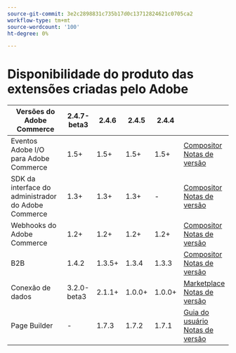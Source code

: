 ```yaml
---
source-git-commit: 3e2c2898831c735b17d0c13712824621c0705ca2
workflow-type: tm+mt
source-wordcount: '100'
ht-degree: 0%

---
```

# Disponibilidade do produto das extensões criadas pelo Adobe


<table style="table-layout:auto">
  <thead>
    <tr>
      <th>Versões do Adobe Commerce</th>
      <th>2.4.7-beta3</th>
      <th>2.4.6</th>
      <th>2.4.5</th>
      <th>2.4.4</th>
      <th></th>
    </tr>
  </thead>
  <tbody>
      <tr>
          <td>Eventos Adobe I/O para Adobe Commerce</td>
          <td>1.5+</td>
          <td>1.5+</td>
          <td>1.5+</td>
          <td>1.5+</td>
          <td>
              <a href="https://developer.adobe.com/commerce/extensibility/events/installation/">Compositor</a><br/>
              <a href="https://developer.adobe.com/commerce/extensibility/events/release-notes/">Notas de versão</a><br/>
          </td>
      </tr>
      <tr>
          <td>SDK da interface do administrador do Adobe Commerce</td>
          <td>1.3+</td>
          <td>1.3+</td>
          <td>1.3+</td>
          <td>-</td>
          <td>
              <a href="https://developer.adobe.com/commerce/extensibility/admin-ui-sdk/installation/">Compositor</a><br/>
              <a href="https://developer.adobe.com/commerce/extensibility/admin-ui-sdk/release-notes/">Notas de versão</a><br/>
          </td>
      </tr>
      <tr>
          <td>Webhooks do Adobe Commerce</td>
          <td>1.2+</td>
          <td>1.2+</td>
          <td>1.2+</td>
          <td>1.2+</td>
          <td>
              <a href="https://developer.adobe.com/commerce/extensibility/webhooks/installation/">Compositor</a><br/>
              <a href="https://developer.adobe.com/commerce/extensibility/webhooks/release-notes/">Notas de versão</a><br/>
          </td>
      </tr>
      <tr>
          <td>B2B</td>
          <td>1.4.2</td>
          <td>1.3.5+</td>
          <td>1.3.4</td>
          <td>1.3.3</td>
          <td>
              <a href="https://experienceleague.adobe.com/docs/commerce-admin/b2b/install.html">Compositor</a><br/>
              <a href="https://experienceleague.adobe.com/docs/commerce-admin/b2b/release-notes.html">Notas de versão</a><br/>
          </td>
      </tr>
      <tr>
          <td>Conexão de dados</td>
          <td>3.2.0-beta3</td>
          <td>2.1.1+</td>
          <td>1.0.0+</td>
          <td>1.0.0+</td>
          <td>
              <a href="https://commercemarketplace.adobe.com/magento-experience-platform-connector.html">Marketplace</a><br/>
              <a href="https://experienceleague.adobe.com/docs/commerce-merchant-services/data-connection/release-notes.html">Notas de versão</a><br/>
          </td>
      </tr>
      <tr>
          <td>Page Builder</td>
          <td>-</td>
          <td>1.7.3</td>
          <td>1.7.2</td>
          <td>1.7.1</td>
          <td>
              <a href="https://experienceleague.adobe.com/docs/commerce-admin/page-builder/guide-overview.html">Guia do usuário</a><br/>
              <a href="https://experienceleague.adobe.com/docs/commerce-admin/page-builder/release-notes.html">Notas de versão</a><br/>
          </td>
      </tr>
  </tbody>
</table>
